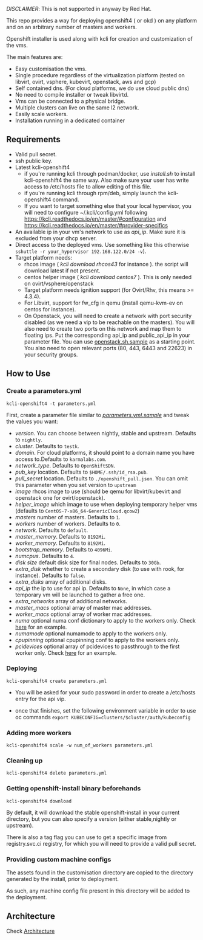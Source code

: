 *DISCLAIMER*: This is not supported in anyway by Red Hat.

This repo provides a way for deploying openshift4 ( or okd ) on any platform and on an arbitrary number of masters and workers.

Openshift installer is used along with kcli for creation and customization of the vms.

The main features are:

- Easy customisation the vms.
- Single procedure regardless of the virtualization platform (tested on libvirt, ovirt, vsphere, kubevirt, openstack, aws and gcp)
- Self contained dns. (For cloud platforms, we do use cloud public dns)
- No need to compile installer or tweak libvirtd.
- Vms can be connected to a physical bridge.
- Multiple clusters can live on the same l2 network.
- Easily scale workers.
- Installation running in a dedicated container

## Requirements

- Valid pull secret.
- ssh public key.
- Latest kcli-openshift4
    - if you're running kcli through podman/docker, use *install.sh* to install kcli-openshift4 the same way. Also make sure your user has write access to /etc/hosts file to allow editing of this file.
    - if you're running kcli through rpm/deb, simply launch the kcli-openshift4 command.
    - If you want to target something else that your local hypervisor, you will need to configure ~/.kcli/config.yml following https://kcli.readthedocs.io/en/master/#configuration and https://kcli.readthedocs.io/en/master/#provider-specifics
- An available ip in your vm's network to use as *api_ip*. Make sure it is excluded from your dhcp server.
- Direct access to the deployed vms. Use something like this otherwise `sshuttle -r your_hypervisor 192.168.122.0/24 -v`).
- Target platform needs:
  - rhcos image ( *kcli download rhcos43* for instance ). the script will download latest if not present.
  - centos helper image ( *kcli download centos7* ). This is only needed on ovirt/vsphere/openstack
  - Target platform needs ignition support (for Ovirt/Rhv, this means >= 4.3.4).
  - For Libvirt, support for fw_cfg in qemu (install qemu-kvm-ev on centos for instance).
  - On Openstack, you will need to create a network with port security disabled (as we need a vip to be reachable on the masters). You will also need to create two ports on this network and map them to floating ips. Put the corresponding api_ip and public_api_ip in your parameter file. You can use [openstack.sh.sample](openstack.sh.sample) as a starting point. You also need to open relevant ports (80, 443, 6443 and 22623) in your security groups.

## How to Use

### Create a parameters.yml

```
kcli-openshift4 -t parameters.yml
```

First, create a parameter file similar to [*parameters.yml.sample*](parameters.yml.sample) and tweak the values you want:

- *version*. You can choose between nightly, stable and upstream. Defaults to `nightly`.
- *cluster*. Defaults to `testk`.
- *domain*. For cloud platforms, it should point to a domain name you have access to.Defaults to `karmalabs.com`.
- *network_type*. Defaults to `OpenShiftSDN`.
- *pub_key* location. Defaults to `$HOME/.ssh/id_rsa.pub`.
- *pull_secret* location. Defaults to `./openshift_pull.json`. You can omit this parameter when you set version to `upstream`
- *image* rhcos image to use (should be qemu for libvirt/kubevirt and openstack one for ovirt/openstack).
- *helper_image* which image to use when deploying temporary helper vms (defaults to `CentOS-7-x86_64-GenericCloud.qcow2`)
- *masters* number of masters. Defaults to `1`.
- *workers* number of workers. Defaults to `0`.
- *network*. Defaults to `default`.
- *master_memory*. Defaults to `8192Mi`.
- *worker_memory*. Defaults to `8192Mi`.
- *bootstrap_memory*. Defaults to `4096Mi`.
- *numcpus*. Defaults to `4`.
- *disk size* default disk size for final nodes. Defaults to `30Gb`.
- *extra_disk* whether to create a secondary disk (to use with rook, for instance). Defaults to `false`.
- *extra\_disks* array of additional disks.
- *api_ip* the ip to use for api ip. Defaults to `None`, in which case a temporary vm will be launched to gather a free one.
- *extra\_networks* array of additional networks.
- *master\_macs* optional array of master mac addresses.
- *worker\_macs* optional array of worker mac addresses.
- *numa* optional numa conf dictionary to apply to the workers only. Check [here](https://github.com/karmab/kcli-plans/blob/master/samples/cputuning/numa.yml) for an example.
- *numamode* optional numamode to apply to the workers only.
- *cpupinning* optional cpupinning conf to apply to the workers only.
- *pcidevices* optional array of pcidevices to passthrough to the first worker only. Check [here](https://github.com/karmab/kcli-plans/blob/master/samples/pcipassthrough/pci.yml) for an example.

### Deploying

```
kcli-openshift4 create parameters.yml
````

- You will be asked for your sudo password in order to create a /etc/hosts entry for the api vip.

- once that finishes, set the following environment variable in order to use oc commands `export KUBECONFIG=clusters/$cluster/auth/kubeconfig`

### Adding more workers

```
kcli-openshift4 scale -w num_of_workers parameters.yml
```

### Cleaning up

```
kcli-openshift4 delete parameters.yml
````

### Getting openshift-install binary beforehands

```
kcli-openshift4 download
````

By default, it will download the stable openshift-install in your current directory, but you can also specify a version (either stable,nightly or upstream).

There is also a tag flag you can use to get a specific image from registry.svc.ci registry, for which you will need to provide a valid pull secret.

### Providing custom machine configs

The assets found in the customisation directory are copied to the directory generated by the install, prior to deployment.

As such, any machine config file present in this directory will be added to the deployment.

## Architecture

Check [Architecture](ARCHITECTURE.md)
